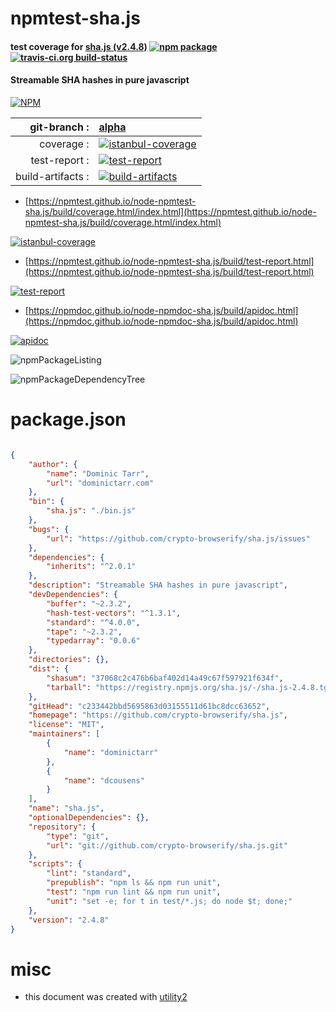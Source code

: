 # npmtest-sha.js

#### test coverage for  [sha.js (v2.4.8)](https://github.com/crypto-browserify/sha.js)  [![npm package](https://img.shields.io/npm/v/npmtest-sha.js.svg?style=flat-square)](https://www.npmjs.org/package/npmtest-sha.js) [![travis-ci.org build-status](https://api.travis-ci.org/npmtest/node-npmtest-sha.js.svg)](https://travis-ci.org/npmtest/node-npmtest-sha.js)

#### Streamable SHA hashes in pure javascript

[![NPM](https://nodei.co/npm/sha.js.png?downloads=true&downloadRank=true&stars=true)](https://www.npmjs.com/package/sha.js)

| git-branch : | [alpha](https://github.com/npmtest/node-npmtest-sha.js/tree/alpha)|
|--:|:--|
| coverage : | [![istanbul-coverage](https://npmtest.github.io/node-npmtest-sha.js/build/coverage.badge.svg)](https://npmtest.github.io/node-npmtest-sha.js/build/coverage.html/index.html)|
| test-report : | [![test-report](https://npmtest.github.io/node-npmtest-sha.js/build/test-report.badge.svg)](https://npmtest.github.io/node-npmtest-sha.js/build/test-report.html)|
| build-artifacts : | [![build-artifacts](https://npmtest.github.io/node-npmtest-sha.js/glyphicons_144_folder_open.png)](https://github.com/npmtest/node-npmtest-sha.js/tree/gh-pages/build)|

- [https://npmtest.github.io/node-npmtest-sha.js/build/coverage.html/index.html](https://npmtest.github.io/node-npmtest-sha.js/build/coverage.html/index.html)

[![istanbul-coverage](https://npmtest.github.io/node-npmtest-sha.js/build/screenCapture.buildCi.browser.%252Ftmp%252Fbuild%252Fcoverage.lib.html.png)](https://npmtest.github.io/node-npmtest-sha.js/build/coverage.html/index.html)

- [https://npmtest.github.io/node-npmtest-sha.js/build/test-report.html](https://npmtest.github.io/node-npmtest-sha.js/build/test-report.html)

[![test-report](https://npmtest.github.io/node-npmtest-sha.js/build/screenCapture.buildCi.browser.%252Ftmp%252Fbuild%252Ftest-report.html.png)](https://npmtest.github.io/node-npmtest-sha.js/build/test-report.html)

- [https://npmdoc.github.io/node-npmdoc-sha.js/build/apidoc.html](https://npmdoc.github.io/node-npmdoc-sha.js/build/apidoc.html)

[![apidoc](https://npmdoc.github.io/node-npmdoc-sha.js/build/screenCapture.buildCi.browser.%252Ftmp%252Fbuild%252Fapidoc.html.png)](https://npmdoc.github.io/node-npmdoc-sha.js/build/apidoc.html)

![npmPackageListing](https://npmtest.github.io/node-npmtest-sha.js/build/screenCapture.npmPackageListing.svg)

![npmPackageDependencyTree](https://npmtest.github.io/node-npmtest-sha.js/build/screenCapture.npmPackageDependencyTree.svg)



# package.json

```json

{
    "author": {
        "name": "Dominic Tarr",
        "url": "dominictarr.com"
    },
    "bin": {
        "sha.js": "./bin.js"
    },
    "bugs": {
        "url": "https://github.com/crypto-browserify/sha.js/issues"
    },
    "dependencies": {
        "inherits": "^2.0.1"
    },
    "description": "Streamable SHA hashes in pure javascript",
    "devDependencies": {
        "buffer": "~2.3.2",
        "hash-test-vectors": "^1.3.1",
        "standard": "^4.0.0",
        "tape": "~2.3.2",
        "typedarray": "0.0.6"
    },
    "directories": {},
    "dist": {
        "shasum": "37068c2c476b6baf402d14a49c67f597921f634f",
        "tarball": "https://registry.npmjs.org/sha.js/-/sha.js-2.4.8.tgz"
    },
    "gitHead": "c233442bbd5695863d03155511d61bc8dcc63652",
    "homepage": "https://github.com/crypto-browserify/sha.js",
    "license": "MIT",
    "maintainers": [
        {
            "name": "dominictarr"
        },
        {
            "name": "dcousens"
        }
    ],
    "name": "sha.js",
    "optionalDependencies": {},
    "repository": {
        "type": "git",
        "url": "git://github.com/crypto-browserify/sha.js.git"
    },
    "scripts": {
        "lint": "standard",
        "prepublish": "npm ls && npm run unit",
        "test": "npm run lint && npm run unit",
        "unit": "set -e; for t in test/*.js; do node $t; done;"
    },
    "version": "2.4.8"
}
```



# misc
- this document was created with [utility2](https://github.com/kaizhu256/node-utility2)
